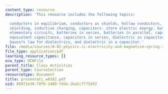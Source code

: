 ```yaml
---
content_type: resource
description: 'This resource includes the following topics:

  conductors in equilibrium, conductors as shields, hollow conductors, conductive
  shielding, inductive charging, capacitors: store electric energy, batteries and
  elementary circuits, batteries in series, batteries in parallel, capacitors in parallel,
  equivalent capacitance, capacitors in series, dielectric in capacitor, dielectrics,
  Gauss?s law for dielectrics, and dielectric in a capacitor.'
file: /media/courses/8-02-physics-ii-electricity-and-magnetism-spring-2007/868f2e3078fb1489fdda2ba2cff75452_presentati_w03d2.pdf
file_type: application/pdf
learning_resource_types: []
ocw_type: OCWFile
parent_title: Class Activities
parent_type: CourseSection
resourcetype: Document
title: presentati_w03d2.pdf
uid: 868f2e30-78fb-1489-fdda-2ba2cff75452
---
```

